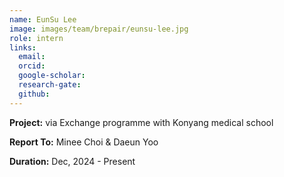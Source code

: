 ```yaml
---
name: EunSu Lee
image: images/team/brepair/eunsu-lee.jpg
role: intern
links:
  email:
  orcid:
  google-scholar:
  research-gate:
  github:
---
```


<strong>Project:</strong> via Exchange programme with Konyang medical school <br>

<strong>Report To:</strong> Minee Choi & Daeun Yoo <br>

<strong>Duration:</strong> Dec, 2024 - Present
